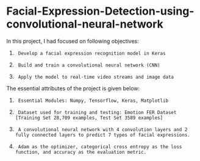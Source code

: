 # Facial-Expression-Detection-using-convolutional-neural-network

In this project, I had focused on following objectives:

1.      Develop a facial expression recognition model in Keras

2.      Build and train a convolutional neural network (CNN)

3.      Apply the model to real-time video streams and image data

 

The essential attributes of the project is given below:

1.      Essential Modules: Numpy, Tensorflow, Keras, Matplotlib

2.      Dataset used for training and testing: Emotion FER Dataset [Training Set 28,709 examples, Test Set 3589 examples]

3.      A convolutional neural network with 4 convolution layers and 2 fully connected layers to predict 7 types of facial expressions.

4.      Adam as the optimizer, categorical cross entropy as the loss function, and accuracy as the evaluation metric.
